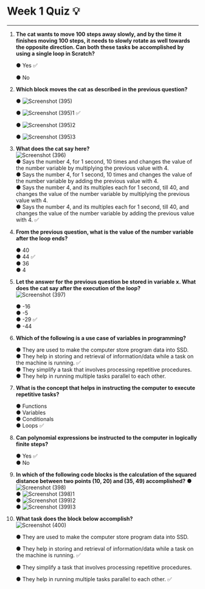 # Week 1 Quiz :bulb:
***

1. **The cat wants to move 100 steps away slowly, and by the time it finishes moving 100 steps, it needs to slowly rotate as well towards the opposite direction. Can both these tasks be accomplished by using a single loop in Scratch?**
   
    &#9679; Yes :white_check_mark:
   
    &#9679; No

3. **Which block moves the cat as described in the previous question?**
   
    &#9679; ![Screenshot (395)](https://github.com/user-attachments/assets/41b2bf52-cc87-4896-a98b-819de8938fa9)
   
    &#9679; ![Screenshot (395)1](https://github.com/user-attachments/assets/66c0ce7d-32cb-468b-9b1d-d18159757b3b) :white_check_mark:
   
    &#9679; ![Screenshot (395)2](https://github.com/user-attachments/assets/02d3036a-c9d8-4fb4-9f23-96e21433b630)
   
    &#9679; ![Screenshot (395)3](https://github.com/user-attachments/assets/04987fd2-b47a-426e-82f3-8291c19770b5)  

5. **What does the cat say here?**  
   ![Screenshot (396)](https://github.com/user-attachments/assets/79f45be0-4238-4362-ae8e-3cd52b88cd5b)  
    &#9679; Says the number 4, for 1 second, 10 times and changes the value of the number variable by multiplying the previous value with 4.  
    &#9679; Says the number 4, for 1 second, 10 times and changes the value of the number variable by adding the previous value with 4.  
    &#9679; Says the number 4, and its multiples each for 1 second, till 40, and changes the value of the number variable by multiplying the previous value with 4.  
    &#9679; Says the number 4, and its multiples each for 1 second, till 40, and changes the value of the number variable by adding the previous value with 4. :white_check_mark:  

6. **From the previous question, what is the value of the number variable after the loop ends?**
   
    &#9679; 40  
    &#9679; 44 :white_check_mark:  
    &#9679; 36  
    &#9679; 4  

8. **Let the answer for the previous question be stored in variable x. What does the cat say after the execution of the loop?**  
   ![Screenshot (397)](https://github.com/user-attachments/assets/0ae62837-52cf-4463-b96d-32ca6655d50a)
   
    &#9679; -16  
    &#9679; -5  
    &#9679; -29 :white_check_mark:  
    &#9679; -44  

10. **Which of the following is a use case of variables in programming?**
    
    &#9679; They are used to make the computer store program data into SSD.  
    &#9679; They help in storing and retrieval of information/data while a task on the machine is running. :white_check_mark:  
    &#9679; They simplify a task that involves processing repetitive procedures.  
    &#9679; They help in running multiple tasks parallel to each other.  

12. **What is the concept that helps in instructing the computer to execute repetitive tasks?**
    
    &#9679; Functions  
    &#9679; Variables  
    &#9679; Conditionals  
    &#9679; Loops :white_check_mark:  

14. **Can polynomial expressions be instructed to the computer in logically finite steps?**
    
    &#9679; Yes :white_check_mark:  
    &#9679; No  

15. **In which of the following code blocks is the calculation of the squared distance between two points (10, 20) and (35, 49) accomplished?**
    &#9679; ![Screenshot (398)](https://github.com/user-attachments/assets/38c95bcb-b119-4742-b8c2-769183c73489)  
    &#9679; ![Screenshot (398)1](https://github.com/user-attachments/assets/cd52701a-ef51-4c0b-a587-ed401c856156)  
    &#9679; ![Screenshot (399)2](https://github.com/user-attachments/assets/9559de65-a9ba-47fc-9f6d-161e81d4c01c)  
    &#9679; ![Screenshot (399)3](https://github.com/user-attachments/assets/33a5e077-eaf6-466e-90be-8dacd5de23e5)  

17. **What task does the block below accomplish?**  
    ![Screenshot (400)](https://github.com/user-attachments/assets/84a1c528-76a5-4ca3-b6ea-7ca531a784af)
    
    &#9679; They are used to make the computer store program data into SSD.
    
    &#9679; They help in storing and retrieval of information/data while a task on the machine is running. :white_check_mark:
     
    &#9679; They simplify a task that involves processing repetitive procedures.
    
    &#9679; They help in running multiple tasks parallel to each other. :white_check_mark:
